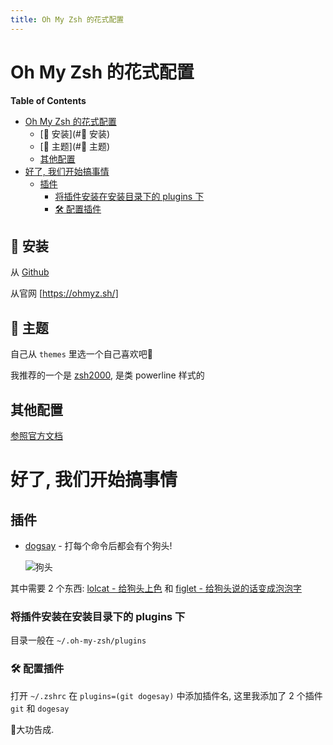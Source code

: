 ```yaml
---
title: Oh My Zsh 的花式配置
---
```


# Oh My Zsh 的花式配置

<!-- START doctoc generated TOC please keep comment here to allow auto update -->
<!-- DON'T EDIT THIS SECTION, INSTEAD RE-RUN doctoc TO UPDATE -->
**Table of Contents**

- [Oh My Zsh 的花式配置](#oh-my-zsh-%E7%9A%84%E8%8A%B1%E5%BC%8F%E9%85%8D%E7%BD%AE)
  - [🔨 安装](#🔨 安装)
  - [🌠 主题](#🌠 主题)
  - [其他配置](#%E5%85%B6%E4%BB%96%E9%85%8D%E7%BD%AE)
- [好了, 我们开始搞事情](#%E5%A5%BD%E4%BA%86-%E6%88%91%E4%BB%AC%E5%BC%80%E5%A7%8B%E6%90%9E%E4%BA%8B%E6%83%85)
  - [插件](#%E6%8F%92%E4%BB%B6)
    - [将插件安装在安装目录下的 plugins 下](#%E5%B0%86%E6%8F%92%E4%BB%B6%E5%AE%89%E8%A3%85%E5%9C%A8%E5%AE%89%E8%A3%85%E7%9B%AE%E5%BD%95%E4%B8%8B%E7%9A%84-plugins-%E4%B8%8B)
    - [🛠 配置插件](#%F0%9F%9B%A0-%E9%85%8D%E7%BD%AE%E6%8F%92%E4%BB%B6)

<!-- END doctoc generated TOC please keep comment here to allow auto update -->

## 🔨 安装

从 [Github](https://github.com/ohmyzsh/ohmyzsh)

从官网 [https://ohmyz.sh/]

## 🌠 主题

自己从 `themes` 里选一个自己喜欢吧🤣

我推荐的一个是 [zsh2000](https://github.com/maverick9000/zsh2000), 是类 powerline 样式的

## 其他配置

[参照官方文档](https://github.com/ohmyzsh/ohmyzsh/wiki/Settings)

# 好了, 我们开始搞事情

## 插件

- [dogsay](https://github.com/txstc55/dogesay) - 打每个命令后都会有个狗头!

  ![狗头](https://raw.githubusercontent.com/txstc55/dogesay/master/dogesay.gif)

其中需要 2 个东西: [lolcat - 给狗头上色](https://github.com/jaseg/lolcat) 和 [figlet - 给狗头说的话变成泡泡字](https://github.com/cmatsuoka/figlet)

### 将插件安装在安装目录下的 plugins 下

目录一般在 `~/.oh-my-zsh/plugins` 

### 🛠 配置插件

打开 `~/.zshrc` 在 `plugins=(git dogesay)` 中添加插件名, 这里我添加了 2 个插件 `git` 和 `dogesay` 

🎉大功告成.